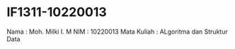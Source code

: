 # IF1311-10220013
Nama    : Moh. Milki I. M
NIM     : 10220013
Mata Kuliah : ALgoritma dan Struktur Data
